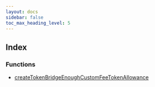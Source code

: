 ```yaml
---
layout: docs
sidebar: false
toc_max_heading_level: 5
---
```


## Index

### Functions

- [createTokenBridgeEnoughCustomFeeTokenAllowance](functions/createTokenBridgeEnoughCustomFeeTokenAllowance.md)
